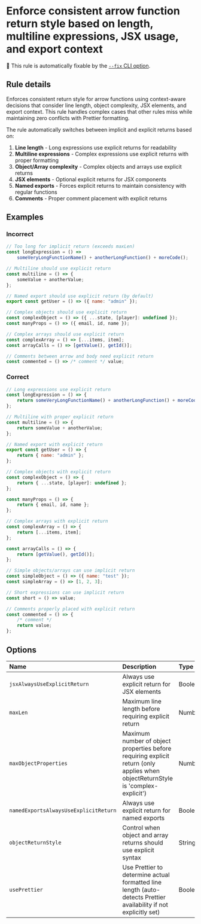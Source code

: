 # Enforce consistent arrow function return style based on length, multiline expressions, JSX usage, and export context

🔧 This rule is automatically fixable by the
[`--fix` CLI option](https://eslint.org/docs/latest/user-guide/command-line-interface#--fix).

<!-- end auto-generated rule header -->

## Rule details

Enforces consistent return style for arrow functions using context-aware
decisions that consider line length, object complexity, JSX elements, and export
context. This rule handles complex cases that other rules miss while maintaining
zero conflicts with Prettier formatting.

The rule automatically switches between implicit and explicit returns based on:

1. **Line length** - Long expressions use explicit returns for readability
2. **Multiline expressions** - Complex expressions use explicit returns with
   proper formatting
3. **Object/Array complexity** - Complex objects and arrays use explicit returns
4. **JSX elements** - Optional explicit returns for JSX components
5. **Named exports** - Forces explicit returns to maintain consistency with
   regular functions
6. **Comments** - Proper comment placement with explicit returns

## Examples

### Incorrect

```js
// Too long for implicit return (exceeds maxLen)
const longExpression = () =>
	someVeryLongFunctionName() + anotherLongFunction() + moreCode();

// Multiline should use explicit return
const multiline = () => {
	someValue + anotherValue;
};

// Named export should use explicit return (by default)
export const getUser = () => ({ name: "admin" });

// Complex objects should use explicit return
const complexObject = () => ({ ...state, [player]: undefined });
const manyProps = () => ({ email, id, name });

// Complex arrays should use explicit return
const complexArray = () => [...items, item];
const arrayCalls = () => [getValue(), getId()];

// Comments between arrow and body need explicit return
const commented = () => /* comment */ value;
```

### Correct

```js
// Long expressions use explicit return
const longExpression = () => {
	return someVeryLongFunctionName() + anotherLongFunction() + moreCode();
};

// Multiline with proper explicit return
const multiline = () => {
	return someValue + anotherValue;
};

// Named export with explicit return
export const getUser = () => {
	return { name: "admin" };
};

// Complex objects with explicit return
const complexObject = () => {
	return { ...state, [player]: undefined };
};

const manyProps = () => {
	return { email, id, name };
};

// Complex arrays with explicit return
const complexArray = () => {
	return [...items, item];
};

const arrayCalls = () => {
	return [getValue(), getId()];
};

// Simple objects/arrays can use implicit return
const simpleObject = () => ({ name: "test" });
const simpleArray = () => [1, 2, 3];

// Short expressions can use implicit return
const short = () => value;

// Comments properly placed with explicit return
const commented = () => {
	/* comment */
	return value;
};
```

## Options

<!-- begin auto-generated rule options list -->

| Name                                  | Description                                                                                                                      | Type    | Choices                                      |
| :------------------------------------ | :------------------------------------------------------------------------------------------------------------------------------- | :------ | :------------------------------------------- |
| `jsxAlwaysUseExplicitReturn`          | Always use explicit return for JSX elements                                                                                      | Boolean |                                              |
| `maxLen`                              | Maximum line length before requiring explicit return                                                                             | Number  |                                              |
| `maxObjectProperties`                 | Maximum number of object properties before requiring explicit return (only applies when objectReturnStyle is 'complex-explicit') | Number  |                                              |
| `namedExportsAlwaysUseExplicitReturn` | Always use explicit return for named exports                                                                                     | Boolean |                                              |
| `objectReturnStyle`                   | Control when object and array returns should use explicit syntax                                                                 | String  | `always-explicit`, `complex-explicit`, `off` |
| `usePrettier`                         | Use Prettier to determine actual formatted line length (auto-detects Prettier availability if not explicitly set)                | Boolean |                                              |

<!-- end auto-generated rule options list -->
